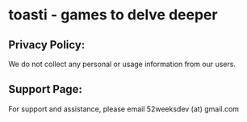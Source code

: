 # toasti - games to delve deeper

## Privacy Policy:

We do not collect any personal or usage information from our users.

## Support Page:

For support and assistance, please email 52weeksdev (at) gmail.com
